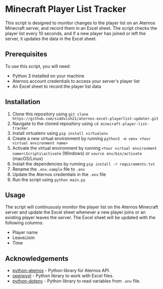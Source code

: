 # Minecraft Player List Tracker

This script is designed to monitor changes to the player list on an Aternos Minecraft server, and record them in an Excel sheet. The script checks the player list every 10 seconds, and if a new player has joined or left the server, it updates the data in the Excel sheet.

## Prerequisites

To use this script, you will need:

- Python 3 installed on your machine
- Aternos account credentials to access your server's player list
- An Excel sheet to record the player list data




## Installation

1. Clone this repository using `git clone https://github.com/siddvish21/aternos-excel-playerlist-updater.git`
2. Navigate to the cloned repository using `cd minecraft-player-list-tracker`
3. Install virtualenv using `pip install virtualenv`
4. Create a new virtual environment by running `python3 -m venv <Your virtual environment name>`
5. Activate the virtual environment by running `<Your virtual environment name>\Scripts\activate` (Windows) or `source env/bin/activate` (macOS/Linux)
6. Install the dependencies by running `pip install -r requirements.txt`
7. Rename the `.env.sample` file  to `.env`
8. Update the Aternos credentials in the `.env` file
8. Run the script using `python main.py`

## Usage

The script will continuously monitor the player list on the Aternos Minecraft server and update the Excel sheet whenever a new player joins or an existing player leaves the server. The Excel sheet will be updated with the following columns:

- Player name
- Leave/Join
- Time


## Acknowledgements

- [python-atemos](https://github.com/aternosorg/python-atemos) - Python library for Aternos API.
- [openpyxl](https://openpyxl.readthedocs.io/) - Python library to work with Excel files.
- [python-dotenv](https://github.com/theskumar/python-dotenv) - Python library to read variables from `.env` file.
